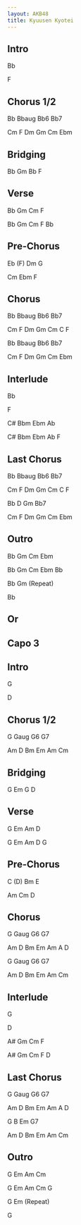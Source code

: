 ```yaml
---
layout: AKB48
title: Kyuusen Kyotei
---
```

## Intro
Bb

F

## Chorus 1/2
Bb Bbaug Bb6 Bb7

Cm F Dm Gm Cm Ebm

## Bridging
Bb Gm Bb F

## Verse
Bb Gm Cm F

Bb Gm Cm F Bb

## Pre-Chorus
Eb (F) Dm G

Cm Ebm F

## Chorus
Bb Bbaug Bb6 Bb7

Cm F Dm Gm Cm C F

Bb Bbaug Bb6 Bb7

Cm F Dm Gm Cm Ebm

## Interlude
Bb

F

C# Bbm Ebm Ab

C# Bbm Ebm Ab F

## Last Chorus
Bb Bbaug Bb6 Bb7

Cm F Dm Gm Cm C F

Bb D Gm Bb7

Cm F Dm Gm Cm Ebm

## Outro
Bb Gm Cm Ebm

Bb Gm Cm Ebm Bb

Bb Gm (Repeat)

Bb

## Or
## Capo 3
## Intro
G

D

## Chorus 1/2
G Gaug G6 G7

Am D Bm Em Am Cm

## Bridging
G Em G D

## Verse
G Em Am D

G Em Am D G

## Pre-Chorus
C (D) Bm E

Am Cm D

## Chorus
G Gaug G6 G7

Am D Bm Em Am A D

G Gaug G6 G7

Am D Bm Em Am Cm

## Interlude
G

D

A# Gm Cm F

A# Gm Cm F D

## Last Chorus
G Gaug G6 G7

Am D Bm Em Am A D

G B Em G7

Am D Bm Em Am Cm

## Outro
G Em Am Cm

G Em Am Cm G

G Em (Repeat)

G
